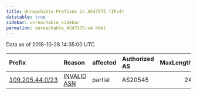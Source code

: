 ```yaml
---
title: Unreachable Prefixes in AS47575 (IPv4)
datatable: true
sidebar: unreachable_sidebar
permalink: unreachable_AS47575-v4.html
---
```


Data as of 2018-10-28 14:35:00 UTC


<div class="datatable-begin"></div>

| Prefix                                                   | Reason                                                                                                 | affected   | Authorized AS   |   MaxLength | Anchor                                         |   unreachable /24s |
|:---------------------------------------------------------|:-------------------------------------------------------------------------------------------------------|:-----------|:----------------|------------:|:-----------------------------------------------|-------------------:|
| [109.205.44.0/23](https://stat.ripe.net/109.205.44.0/23) | [INVALID ASN](https://rpki-validator.ripe.net/announcement-preview?asn=AS47575&prefix=109.205.44.0/23) | partial    | AS20545         |          24 | [RIPE](unreachable_RIPE_NCC_RPKI_Root-v4.html) |                  2 |

<div class="datatable-end"></div>